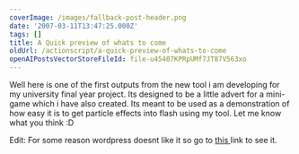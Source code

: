 ```yaml
---
coverImage: /images/fallback-post-header.png
date: '2007-03-11T13:47:25.000Z'
tags: []
title: A Quick preview of whats to come
oldUrl: /actionscript/a-quick-preview-of-whats-to-come
openAIPostsVectorStoreFileId: file-u45407KPRpUMf7JT87V563xo
---
```


Well here is one of the first outputs from the new tool i am developing for my university final year project. Its designed to be a little advert for a mini-game which i have also created. Its meant to be used as a demonstration of how easy it is to get particle effects into flash using my tool. Let me know what you think :D<!-- more -->

Edit: For some reason wordpress doesnt like it so go to [this ](https://www.mikecann.co.uk/flash/winter.html)link to see it.
